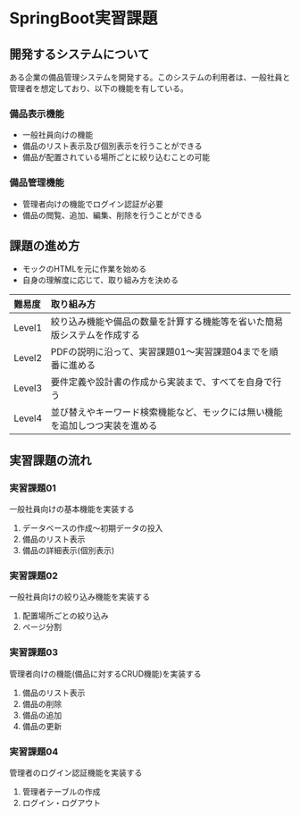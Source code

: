 # SpringBoot実習課題

## 開発するシステムについて
ある企業の備品管理システムを開発する。このシステムの利用者は、一般社員と管理者を想定しており、以下の機能を有している。

### 備品表示機能
- 一般社員向けの機能
- 備品のリスト表示及び個別表示を行うことができる
- 備品が配置されている場所ごとに絞り込むことの可能

### 備品管理機能
- 管理者向けの機能でログイン認証が必要
- 備品の閲覧、追加、編集、削除を行うことができる


## 課題の進め方
- モックのHTMLを元に作業を始める
- 自身の理解度に応じて、取り組み方を決める

| 難易度 | 取り組み方 |
| :--- | :--- |
| Level1 | 絞り込み機能や備品の数量を計算する機能等を省いた簡易版システムを作成する |
| Level2 | PDFの説明に沿って、実習課題01～実習課題04までを順番に進める |
| Level3 | 要件定義や設計書の作成から実装まで、すべてを自身で行う |
| Level4 | 並び替えやキーワード検索機能など、モックには無い機能を追加しつつ実装を進める |


## 実習課題の流れ
### 実習課題01
一般社員向けの基本機能を実装する
1. データベースの作成～初期データの投入
1. 備品のリスト表示
1. 備品の詳細表示(個別表示)

### 実習課題02
一般社員向けの絞り込み機能を実装する
1. 配置場所ごとの絞り込み
1. ページ分割

### 実習課題03
管理者向けの機能(備品に対するCRUD機能)を実装する
1. 備品のリスト表示
1. 備品の削除
1. 備品の追加
1. 備品の更新

### 実習課題04
管理者のログイン認証機能を実装する
1. 管理者テーブルの作成
1. ログイン・ログアウト
